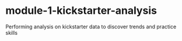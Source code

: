 # module-1-kickstarter-analysis
Performing analysis on kickstarter data to discover trends and practice skills
